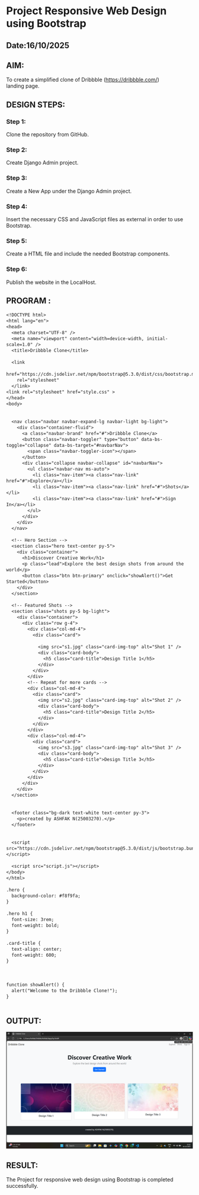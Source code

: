 # Project Responsive Web Design using Bootstrap
## Date:16/10/2025

## AIM:
To create a simplified clone of Dribbble (https://dribbble.com/) landing page.


## DESIGN STEPS:

### Step 1:
Clone the repository from GitHub.

### Step 2:
Create Django Admin project.

### Step 3:
Create a New App under the Django Admin project.

### Step 4:
Insert the necessary CSS and JavaScript files as external in order to use Bootstrap.

### Step 5:
Create a HTML file and include the needed Bootstrap components.

### Step 6:
Publish the website in the LocalHost.

## PROGRAM :
```
<!DOCTYPE html>
<html lang="en">
<head>
  <meta charset="UTF-8" />
  <meta name="viewport" content="width=device-width, initial-scale=1.0" />
  <title>Dribbble Clone</title>
 
  <link
    href="https://cdn.jsdelivr.net/npm/bootstrap@5.3.0/dist/css/bootstrap.min.css"
    rel="stylesheet"
  </link>
<link rel="stylesheet" href="style.css" >
</head>
<body>

  
  <nav class="navbar navbar-expand-lg navbar-light bg-light">
    <div class="container-fluid">
      <a class="navbar-brand" href="#">Dribbble Clone</a>
      <button class="navbar-toggler" type="button" data-bs-toggle="collapse" data-bs-target="#navbarNav">
        <span class="navbar-toggler-icon"></span>
      </button>
      <div class="collapse navbar-collapse" id="navbarNav">
        <ul class="navbar-nav ms-auto">
          <li class="nav-item"><a class="nav-link" href="#">Explore</a></li>
          <li class="nav-item"><a class="nav-link" href="#">Shots</a></li>
          <li class="nav-item"><a class="nav-link" href="#">Sign In</a></li>
        </ul>
      </div>
    </div>
  </nav>

  <!-- Hero Section -->
  <section class="hero text-center py-5">
    <div class="container">
      <h1>Discover Creative Work</h1>
      <p class="lead">Explore the best design shots from around the world</p>
      <button class="btn btn-primary" onclick="showAlert()">Get Started</button>
    </div>
  </section>

  <!-- Featured Shots -->
  <section class="shots py-5 bg-light">
    <div class="container">
      <div class="row g-4">
        <div class="col-md-4">
          <div class="card">
            
            <img src="s1.jpg" class="card-img-top" alt="Shot 1" />
            <div class="card-body">
              <h5 class="card-title">Design Title 1</h5>
            </div>
          </div>
        </div>
        <!-- Repeat for more cards -->
        <div class="col-md-4">
          <div class="card">
            <img src="s2.jpg" class="card-img-top" alt="Shot 2" />
            <div class="card-body">
              <h5 class="card-title">Design Title 2</h5>
            </div>
          </div>
        </div>
        <div class="col-md-4">
          <div class="card">
            <img src="s3.jpg" class="card-img-top" alt="Shot 3" />
            <div class="card-body">
              <h5 class="card-title">Design Title 3</h5>
            </div>
          </div>
        </div>
      </div>
    </div>
  </section>

  
  <footer class="bg-dark text-white text-center py-3">
    <p>created by ASHFAK N(25003270).</p>
  </footer>

  
  <script src="https://cdn.jsdelivr.net/npm/bootstrap@5.3.0/dist/js/bootstrap.bundle.min.js"></script>
  
  <script src="script.js"></script>
</body>
</html>

.hero {
  background-color: #f8f9fa;
}

.hero h1 {
  font-size: 3rem;
  font-weight: bold;
}

.card-title {
  text-align: center;
  font-weight: 600;
}



function showAlert() {
  alert("Welcome to the Dribbble Clone!");
}


```

## OUTPUT:
![alt text](<Screenshot (42).png>)

## RESULT:
The Project for responsive web design using Bootstrap is completed successfully.
